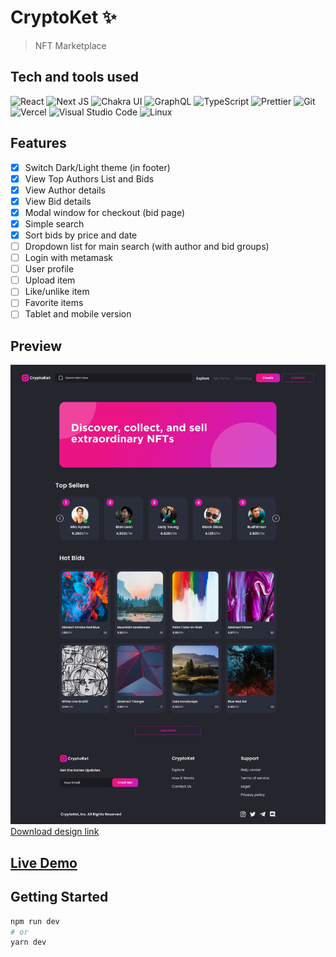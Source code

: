 # CryptoKet ✨

> NFT Marketplace

## Tech and tools used

![React](https://img.shields.io/badge/react-%2320232a.svg?style=for-the-badge&logo=react&logoColor=%2361DAFB) ![Next JS](https://img.shields.io/badge/Next-black?style=for-the-badge&logo=next.js&logoColor=white) ![Chakra UI](https://img.shields.io/badge/-Chakra-319795?style=for-the-badge&logo=chakraui&logoColor=white) ![GraphQL](https://img.shields.io/badge/-GraphQL-E10098?style=for-the-badge&logo=graphql&logoColor=white) ![TypeScript](https://img.shields.io/badge/typescript-%23007ACC.svg?style=for-the-badge&logo=typescript&logoColor=white) ![Prettier](https://img.shields.io/badge/-Prettier-F7B93E?style=for-the-badge&logo=prettier&logoColor=black) ![Git](https://img.shields.io/badge/-git-F05032?style=for-the-badge&logo=git&logoColor=white) ![Vercel](https://img.shields.io/badge/-Vercel-000000?style=for-the-badge&logo=vercel&logoColor=white) ![Visual Studio Code](https://img.shields.io/badge/-Visual%20Studio%20Code-007ACC?style=for-the-badge&logo=visual-studio-code&logoColor=white) ![Linux](https://img.shields.io/badge/-Linux-FCC624?style=for-the-badge&logo=linux&logoColor=black)

## Features

- [x] Switch Dark/Light theme (in footer)
- [x] View Top Authors List and Bids
- [x] View Author details
- [x] View Bid details
- [x] Modal window for checkout (bid page)
- [x] Simple search
- [x] Sort bids by price and date
- [ ] Dropdown list for main search (with author and bid groups)
- [ ] Login with metamask
- [ ] User profile
- [ ] Upload item
- [ ] Like/unlike item
- [ ] Favorite items
- [ ] Tablet and mobile version

## Preview

![Home Page Preview](/design/Home.png)
[Download design link](https://ui8.net/astikayasa/products/cryptoket---nft-marketplace-ui-kit)

## [Live Demo](https://cryptoket.vercel.app)

## Getting Started

```bash
npm run dev
# or
yarn dev
```
